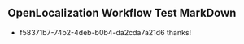 ## OpenLocalization Workflow Test MarkDown
* f58371b7-74b2-4deb-b0b4-da2cda7a21d6 thanks!

<!--HONumber=Jul16_HO3-->


